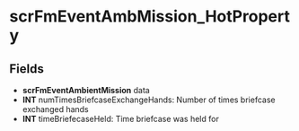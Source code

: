 # scrFmEventAmbMission_HotProperty

## Fields
* **scrFmEventAmbientMission** data
* **INT** numTimesBriefcaseExchangeHands: Number of times briefcase exchanged hands
* **INT** timeBriefecaseHeld: Time briefcase was held for